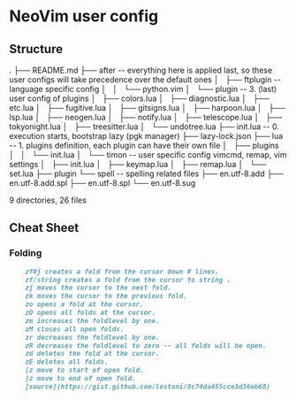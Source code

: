 # NeoVim user config

## Structure
.
├── README.md
├── after                         -- everything here is applied last, so these user configs will take precedence over the default ones
│   ├── ftplugin                  -- language specific config
│   │   └── python.vim
│   └── plugin                    -- 3. (last) user config of plugins
│       ├── colors.lua
│       ├── diagnostic.lua
│       ├── etc.lua
│       ├── fugitive.lua
│       ├── gitsigns.lua
│       ├── harpoon.lua
│       ├── lsp.lua
│       ├── neogen.lua
│       ├── notify.lua
│       ├── telescope.lua
│       ├── tokyonight.lua
│       ├── treesitter.lua
│       └── undotree.lua
├── init.lua                      -- 0. execution starts, bootstrap lazy (pgk manager)
├── lazy-lock.json
├── lua                           -- 1. plugins definition, each plugin can have their own file
│   ├── plugins
│   │   └── init.lua
│   └── timon                     -- user specific config vimcmd, remap, vim settings
│       ├── init.lua
│       ├── keymap.lua
│       ├── remap.lua
│       └── set.lua
├── plugin
└── spell                         -- spelling related files
    ├── en.utf-8.add
    ├── en.utf-8.add.spl
    ├── en.utf-8.spl
    └── en.utf-8.sug

9 directories, 26 files

## Cheat Sheet
### Folding
```markdown
    zf#j creates a fold from the cursor down # lines.
    zf/string creates a fold from the cursor to string .
    zj moves the cursor to the next fold.
    zk moves the cursor to the previous fold.
    zo opens a fold at the cursor.
    zO opens all folds at the cursor.
    zm increases the foldlevel by one.
    zM closes all open folds.
    zr decreases the foldlevel by one.
    zR decreases the foldlevel to zero -- all folds will be open.
    zd deletes the fold at the cursor.
    zE deletes all folds.
    [z move to start of open fold.
    ]z move to end of open fold.
    [source](https://gist.github.com/lestoni/8c74da455cce3d36eb68)
```
